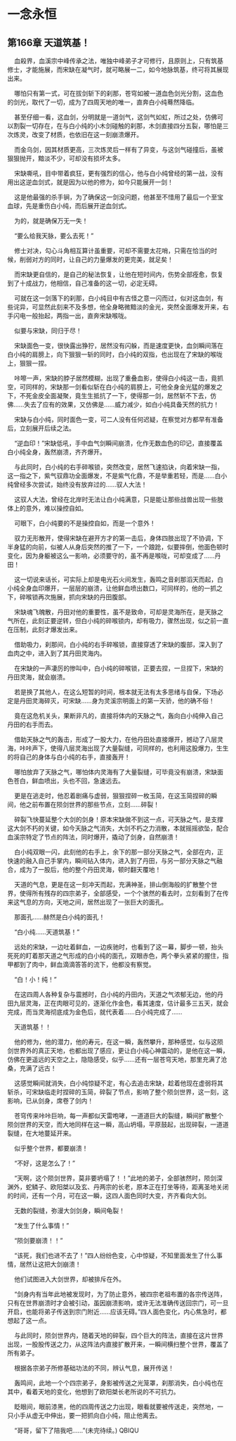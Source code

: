 # 一念永恒 
 ## 第166章 天道筑基！
     血殺界，血溪宗中峰传承之法，唯独中峰弟子才可修行，且原则上，只有筑基修士，才能施展，而宋缺在凝气时，就可略展一二，如今地脉筑基，终可将其展现出来。

    哪怕只有第一式，可在拔剑斩下的刹那，苍穹如被一道血色剑光分割，这血色的剑光，取代了一切，成为了四周天地的唯一，直奔白小纯蓦然降临。

    甚至仔细一看，这血剑，分明就是一道剑气，这剑气如虹，所过之处，仿佛可以割裂一切存在，在与白小纯的小木剑碰触的刹那，木剑直接四分五裂，哪怕是三次炼灵，改变了材质，也依旧在这一刻崩溃爆开。

    而金乌剑，因其材质更高，三次炼灵后一样有了异变，与这剑气碰撞后，虽被狠狠抛开，黯淡不少，可却没有损坏太多。

    宋缺嘶吼，目中带着疯狂，更有强烈的信心，他与白小纯曾经的第一战，没有用出这逆血剑式，就是因为以他的修为，如今只能展开一剑！

    这是他最强的杀手锏，为了确保这一剑没问题，他甚至不惜用了最后一个至宝血球，先是重伤白小纯，而后展开逆血剑式。

    为的，就是确保万无一失！

    “要么给我天脉，要么去死！”

    修士对决，勾心斗角相互算计虽重要，可却不需要太花哨，只需在恰当的时候，削弱对方的同时，让自己的力量爆发的更完美，就足矣！

    而宋缺更自信的，是自己的秘法恢复，让他在短时间内，伤势全部痊愈，恢复到了十成战力，他相信，自己准备的这一切，必定无碍。

    可就在这一剑落下的刹那，白小纯目中有古怪之意一闪而过，似对这血剑，有些诧异，可显然此刻来不及多想，他全身略微黯淡的金光，突然全面爆发开来，右手闪电一般抬起，两指一出，直奔宋缺喉咙。

    似要与宋缺，同归于尽！

    宋缺面色一变，很快露出狰狞，居然没有闪躲，而是速度更快，血剑瞬间落在白小纯的肩膀上，向下狠狠一斩的同时，白小纯的双指，也出现在了宋缺的喉咙上，狠狠一捏。

    咔嚓一声，宋缺的脖子居然模糊，出现了重叠血影，使得白小纯这一击，竟抓空，可同样的，宋缺那一剑看似斩在白小纯的肩膀上，可他全身金光猛的爆发之下，不死金皮全面凝聚，竟生生抵抗了一下，使得那一剑，居然斩不下去，仿佛……失去了应有的效果，又仿佛是……威力减少，如白小纯具备天然的抗力！

    宋缺与白小纯，同时面色一变，可二人没有任何迟疑，在察觉对方都早有准备后，立刻展开后续之法。

    “逆血印！”宋缺低吼，手中血气剑瞬间崩溃，化作无数血色的印记，直接覆盖白小纯全身，轰然崩溃，齐齐爆开。

    与此同时，白小纯的右手碎喉锁，突然改变，居然飞速掐诀，向着宋缺一指，这一指之下，紫气驭鼎功全面爆发，不是紫气化鼎，不是举重若轻，而是……白小纯曾经多次尝试，始终没有放弃过的……驭人大法！

    这驭人大法，曾经在北岸时无法让白小纯满意，只是能让那些战兽出现一些肢体上的意外，难以操控自如。

    可眼下，白小纯要的不是操控自如，而是一个意外！

    驭力无形散开，使得宋缺在避开方才的第一击后，身体四肢出现了不协调，下半身猛的向前，似被人从身后突然的推了一下，一个踉跄，似要摔倒，他面色顿时变化，因为身躯被这么一影响，必须要守的，虽不再是喉咙，可却变成了……丹田！

    这一切说来话长，可实际上却是电光石火间发生，轰鸣之音刹那滔天而起，白小纯全身血印爆开，一层层的崩溃，让他鲜血喷出数口，可同样的，他的一抓之下，碎喉锁再次施展，抓向宋缺的丹田腹部。

    宋缺魂飞魄散，丹田对他的重要性，虽不是致命，可却是灵海所在，是天脉之气所在，此刻正要逆转，但白小纯的碎喉锁内，却有吸力，骤然出现，似之前一直在压制，此刻才爆发出来。

    借助吸力，刹那间，白小纯的右手碎喉锁，直接穿透了宋缺的腹部，深入到了血肉之中，进入到了其丹田灵海内。

    在宋缺的一声凄厉的惨叫中，白小纯的碎喉锁，正要去捏，一旦捏下，宋缺的丹田灵海，就会崩溃。

    若是换了其他人，在这么短暂的时间，根本就无法有太多思绪与自保，下场必定是丹田灵海碎灭，可宋缺……身为灵溪宗明面上的第一天骄，他的确不俗！

    竟在这危机关头，果断非凡的，直接将体内的天脉之气，轰向白小纯伸入自己丹田的右手而去。

    借助天脉之气的轰击，形成了一股大力，在他丹田处直接爆开，撼动了八层灵海，咔咔声下，使得八层灵海出现了大量裂缝，可同样的，也利用这股爆力，生生的将自己的身体与白小纯的右手，直接轰开！

    哪怕放弃了天脉之气，哪怕体内灵海有了大量裂缝，可毕竟没有崩溃，宋缺面色苍白，鲜血喷出，头也不回，急速远去。

    更是在逃走时，他忍着剧痛与虚弱，狠狠捏碎一枚玉简，在这玉简捏碎的瞬间，他之前布置在陨剑世界的那些节点，立刻……碎裂！

    碎裂飞快蔓延整个大剑的剑身！原本宋缺做不到这一点，可天脉之气，是支撑这大剑不朽的关键，如今天脉之气消失，大剑不朽之力消散，本就摇摇欲坠，配合血溪宗特定了节点的阵法，同时爆开，撬动了剑身，自然崩溃！

    白小纯双眼一闪，此刻他的右手上，余下的那一部分天脉之气，全部在内，正快速的融入自己手掌内，瞬间钻入体内，进入到了丹田，与另一部分天脉之气融合，成为了一股后，他的整个丹田灵海，顿时翻天覆地！

    天道的气息，更是在这一刻冲天而起，充满神圣，排山倒海般的扩散整个世界，使得所有残存的四宗弟子，全部感受，一个个骇然的看去时，立刻看到了在传来这气息的方向，天地之间，居然出现了一张巨大的面孔。

    那面孔……赫然是白小纯的面孔！

    “白小纯……天道筑基！”

    远处的宋缺，一边吐着鲜血，一边疾驰时，也看到了这一幕，脚步一顿，抬头死死的盯着那天道之气形成的白小纯的面孔，双眼赤色，两个拳头紧紧的握住，指甲都到了肉中，鲜血滴滴答答的流下，他都没有察觉。

    “白！小！纯！”

    在这四周人各种复杂与震撼时，白小纯的丹田内，天道之气浓郁无边，他的丹田九层灵海，正在肉眼可见的，逐渐化作金色，看其速度，估计最多三五天，就会完成，而当灵海彻底成为金色后，就代表着……白小纯完成了……

    天道筑基！！

    他的修为，他的潜力，他的寿元，在这一瞬，轰然攀升，那种感觉，似与这陨剑世界外的真正天地，也都出现了感应，更让白小纯心神震动的，是他在这一瞬，仿佛在更遥远的天空之上，隐隐感受，似乎……还有一层苍穹天地，那里充满了沧桑，充满了远古！

    这感觉瞬间就消失，白小纯惊疑不定，有心去追击宋缺，趁着他现在虚弱将其斩杀，可宋缺临走时捏碎的玉简，碎裂了节点，影响了整个陨剑世界，这一刻，这影响，已从剑身，席卷了剑内！

    苍穹传来咔咔巨响，每一声都似天雷咆哮，一道道巨大的裂缝，瞬间扩散整个陨剑世界的天空，而大地同样在这一瞬，高山坍塌，平原鼓起，出现碎裂，一道道裂缝，在大地蔓延开来。

    似乎整个世界，都要崩溃！

    “不好，这是怎么了！”

    “天啊，这个陨剑世界，莫非要坍塌了！！”此地的弟子，全部骇然时，陨剑深渊外，蛇鳞子、欧阳桀以及玄、丹两宗的长老，原本正在打坐等待，距离圣地关闭的时间，还有一个月，可在这一瞬，这四人面色同时大变，齐齐看向大剑。

    无数的裂缝，弥漫大剑剑身，瞬间龟裂！

    “发生了什么事情！”

    “陨剑要崩溃！！”

    “该死，我们也进不去了！”四人纷纷色变，心中惊疑，不知里面发生了什么事情，居然让这把大剑崩溃！

    他们试图进入大剑世界，却被排斥在外。

    “剑身内有当年此地被发现时，为了防止意外，被四宗老祖布置的各宗传送阵，只有在世界崩溃时才会被引动，虽因崩溃影响，或许无法准确传送回宗门，可一旦开启，也能将弟子传送到宗门附近……应该无碍。”四人面色变化，内心焦急时，都想起了这一点。

    与此同时，陨剑世界内，随着天地的碎裂，四个巨大的阵法，直接在这片世界出现，一股股传送之力，从这阵法内直接扩散开来，一瞬间横扫整个世界，覆盖了所有弟子。

    根据各宗弟子所修基础功法的不同，辨认气息，展开传送！

    轰鸣间，此地一个个四宗弟子，身影被传送之光笼罩，刹那消失，白小纯也在其中，看着天地的变化，他想到了欧阳桀长老所说的不可抗力。

    眨眼间，眼前漆黑，他的四周传送之力出现，眼看就要被传送走，突然地，一只小手从虚无中伸出，要一把抓向白小纯，阻止他离去。

    “哥哥，留下了陪我吧……”(未完待续。) 
QBIQU